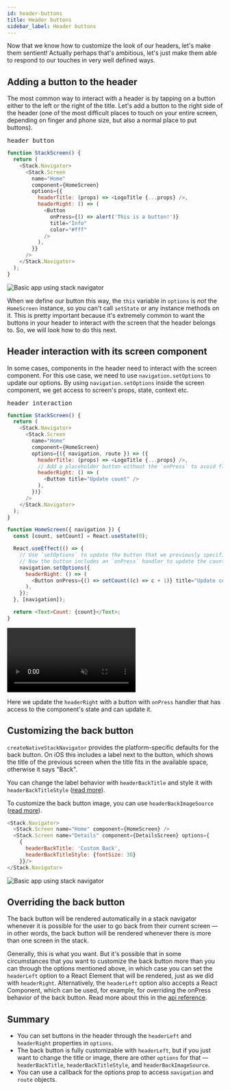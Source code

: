 ```yaml
---
id: header-buttons
title: Header buttons
sidebar_label: Header buttons
---
```


Now that we know how to customize the look of our headers, let's make them sentient! Actually perhaps that's ambitious, let's just make them able to respond to our touches in very well defined ways.

## Adding a button to the header

The most common way to interact with a header is by tapping on a button either to the left or the right of the title. Let's add a button to the right side of the header (one of the most difficult places to touch on your entire screen, depending on finger and phone size, but also a normal place to put buttons).

<samp id="simple-header-button">header button</samp>

```js
function StackScreen() {
  return (
    <Stack.Navigator>
      <Stack.Screen
        name="Home"
        component={HomeScreen}
        options={{
          headerTitle: (props) => <LogoTitle {...props} />,
          headerRight: () => (
            <Button
              onPress={() => alert('This is a button!')}
              title="Info"
              color="#fff"
            />
          ),
        }}
      />
    </Stack.Navigator>
  );
}
```

![Basic app using stack navigator](/assets/headers/header-button.png)

When we define our button this way, the `this` variable in `options` is _not_ the `HomeScreen` instance, so you can't call `setState` or any instance methods on it. This is pretty important because it's extremely common to want the buttons in your header to interact with the screen that the header belongs to. So, we will look how to do this next.

## Header interaction with its screen component

In some cases, components in the header need to interact with the screen component. For this use case, we need to use `navigation.setOptions` to update our options. By using `navigation.setOptions` inside the screen component, we get access to screen's props, state, context etc.

<samp id="header-interaction">header interaction</samp>

```js
function StackScreen() {
  return (
    <Stack.Navigator>
      <Stack.Screen
        name="Home"
        component={HomeScreen}
        options={({ navigation, route }) => ({
          headerTitle: (props) => <LogoTitle {...props} />,
          // Add a placeholder button without the `onPress` to avoid flicker
          headerRight: () => (
            <Button title="Update count" />
          ),
        })}
      />
    </Stack.Navigator>
  );
}

function HomeScreen({ navigation }) {
  const [count, setCount] = React.useState(0);

  React.useEffect(() => {
    // Use `setOptions` to update the button that we previously specified
    // Now the button includes an `onPress` handler to update the count
    navigation.setOptions({
      headerRight: () => (
        <Button onPress={() => setCount((c) => c + 1)} title="Update count" />
      ),
    });
  }, [navigation]);

  return <Text>Count: {count}</Text>;
}
```

<div style={{ display: 'flex', margin: '16px 0' }}>
  <video playsInline autoPlay muted loop style={{ maxWidth: '280px' }}>
    <source src="/assets/headers/header-update-screen.mov" />
  </video>
</div>

Here we update the `headerRight` with a button with `onPress` handler that has access to the component's state and can update it.

## Customizing the back button

`createNativeStackNavigator` provides the platform-specific defaults for the back button. On iOS this includes a label next to the button, which shows the title of the previous screen when the title fits in the available space, otherwise it says "Back".

You can change the label behavior with `headerBackTitle` and style it with `headerBackTitleStyle` ([read more](native-stack-navigator.md#headerbacktitle)).

To customize the back button image, you can use `headerBackImageSource` ([read more](native-stack-navigator.md#headerbackimagesource)).

```js
<Stack.Navigator>
  <Stack.Screen name="Home" component={HomeScreen} />
  <Stack.Screen name="Details" component={DetailsScreen} options={
    {
      headerBackTitle: 'Custom Back',
      headerBackTitleStyle: {fontSize: 30}
    }}/>
</Stack.Navigator>
```

![Basic app using stack navigator](/assets/headers/header-back-custom.png)

## Overriding the back button

The back button will be rendered automatically in a stack navigator whenever it is possible for the user to go back from their current screen &mdash; in other words, the back button will be rendered whenever there is more than one screen in the stack.

Generally, this is what you want. But it's possible that in some circumstances that you want to customize the back button more than you can through the options mentioned above, in which case you can set the `headerLeft` option to a React Element that will be rendered, just as we did with `headerRight`. Alternatively, the `headerLeft` option also accepts a React Component, which can be used, for example, for overriding the onPress behavior of the back button. Read more about this in the [api reference](native-stack-navigator.md#headerleft).

## Summary

- You can set buttons in the header through the `headerLeft` and `headerRight` properties in `options`.
- The back button is fully customizable with `headerLeft`, but if you just want to change the title or image, there are other `options` for that &mdash; `headerBackTitle`, `headerBackTitleStyle`, and `headerBackImageSource`.
- You can use a callback for the options prop to access `navigation` and `route` objects.
